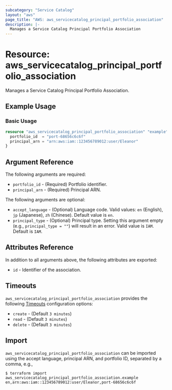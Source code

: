 ```yaml
---
subcategory: "Service Catalog"
layout: "aws"
page_title: "AWS: aws_servicecatalog_principal_portfolio_association"
description: |-
  Manages a Service Catalog Principal Portfolio Association
---
```


# Resource: aws_servicecatalog_principal_portfolio_association

Manages a Service Catalog Principal Portfolio Association.

## Example Usage

### Basic Usage

```terraform
resource "aws_servicecatalog_principal_portfolio_association" "example" {
  portfolio_id  = "port-68656c6c6f"
  principal_arn = "arn:aws:iam::123456789012:user/Eleanor"
}
```

## Argument Reference

The following arguments are required:

* `portfolio_id` - (Required) Portfolio identifier.
* `principal_arn` - (Required) Principal ARN.

The following arguments are optional:

* `accept_language` - (Optional) Language code. Valid values: `en` (English), `jp` (Japanese), `zh` (Chinese). Default value is `en`.
* `principal_type` - (Optional) Principal type. Setting this argument empty (e.g., `principal_type = ""`) will result in an error. Valid value is `IAM`. Default is `IAM`.

## Attributes Reference

In addition to all arguments above, the following attributes are exported:

* `id` - Identifier of the association.

## Timeouts

`aws_servicecatalog_principal_portfolio_association` provides the following
[Timeouts](https://www.terraform.io/docs/configuration/blocks/resources/syntax.html#operation-timeouts) configuration options:

- `create` - (Default `3 minutes`)
- `read` - (Default `3 minutes`)
- `delete` - (Default `3 minutes`)

## Import

`aws_servicecatalog_principal_portfolio_association` can be imported using the accept language, principal ARN, and portfolio ID, separated by a comma, e.g.,

```
$ terraform import aws_servicecatalog_principal_portfolio_association.example en,arn:aws:iam::123456789012:user/Eleanor,port-68656c6c6f
```

